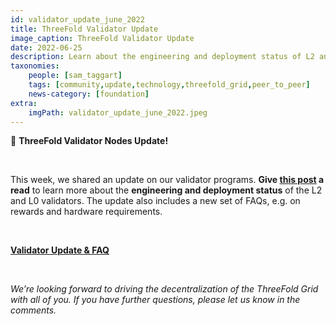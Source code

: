```yaml
---
id: validator_update_june_2022
title: ThreeFold Validator Update
image_caption: ThreeFold Validator Update
date: 2022-06-25
description: Learn about the engineering and deployment status of L2 and L0 Validators!
taxonomies:
    people: [sam_taggart]
    tags: [community,update,technology,threefold_grid,peer_to_peer]
    news-category: [foundation]
extra:
    imgPath: validator_update_june_2022.jpeg
---
```


🚨 **ThreeFold Validator Nodes Update!**

<br/>

This week, we shared an update on our validator programs. **Give [this post](https://forum.threefold.io/t/validator-update/3049) a read** to learn more about the **engineering and deployment status** of the L2 and L0 validators. The update also includes a new set of FAQs, e.g. on rewards and hardware requirements.

<br/>

**[Validator Update & FAQ](https://forum.threefold.io/t/validator-update/3049)**

<br/>

*We’re looking forward to driving the decentralization of the ThreeFold Grid with all of you. If you have further questions, please let us know in the comments.*